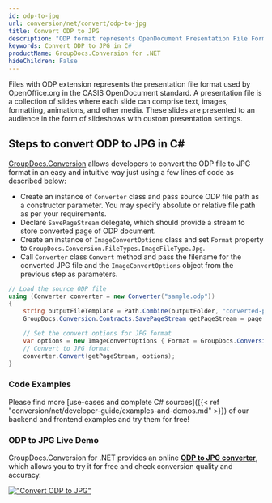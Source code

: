 ```yaml
---
id: odp-to-jpg
url: conversion/net/convert/odp-to-jpg
title: Convert ODP to JPG
description: "ODP format represents OpenDocument Presentation File Format with .odp extension. Learn how to convert ODP to JPG file programmatically in C# language using GroupDocs.Conversion for .NET library."
keywords: Convert ODP to JPG in C#
productName: GroupDocs.Conversion for .NET
hideChildren: False
---
```


Files with ODP extension represents the presentation file format used by OpenOffice.org in the OASIS OpenDocument standard. A presentation file is a collection of slides where each slide can comprise text, images, formatting, animations, and other media. These slides are presented to an audience in the form of slideshows with custom presentation settings.

## Steps to convert ODP to JPG in C#

[GroupDocs.Conversion](https://products.groupdocs.com/conversion/net) allows developers to convert the ODP file to JPG format in an easy and intuitive way just using a few lines of code as described below:

* Create an instance of `Converter` class and pass source ODP file path as a constructor parameter. You may specify absolute or relative file path as per your requirements. 
* Declare `SavePageStream` delegate, which should provide a stream to store converted page of ODP document.
* Create an instance of `ImageConvertOptions` class and set `Format` property to `GroupDocs.Conversion.FileTypes.ImageFileType.Jpg`.
* Call `Converter` class `Convert` method and pass the filename for the converted JPG file and the `ImageConvertOptions` object from the previous step as parameters.

```csharp
// Load the source ODP file
using (Converter converter = new Converter("sample.odp"))
{
    string outputFileTemplate = Path.Combine(outputFolder, "converted-page-{0}.jpg");
    GroupDocs.Conversion.Contracts.SavePageStream getPageStream = page => new FileStream(string.Format(outputFileTemplate, page), FileMode.Create);

    // Set the convert options for JPG format
    var options = new ImageConvertOptions { Format = GroupDocs.Conversion.FileTypes.ImageFileType.Jpg };   
    // Convert to JPG format
    converter.Convert(getPageStream, options);
}
```

### Code Examples

Please find more [use-cases and complete C# sources]({{< ref "conversion/net/developer-guide/examples-and-demos.md" >}}) of our backend and frontend examples and try them for free!

### ODP to JPG Live Demo

GroupDocs.Conversion for .NET provides an online [**ODP to JPG converter**](https://products.groupdocs.app/conversion/odp-to-jpg), which allows you to try it for free and check conversion quality and accuracy.

[!["Convert ODP to JPG"](conversion/net/images/convert-to-jpg/convert-odp-to-jpg.png)](https://products.groupdocs.app/conversion/odp-to-jpg)